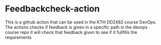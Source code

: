 # Feedbackcheck-action
This is a github action that can be used in the KTH DD2482 course DevOps. The actions checks if feedback is given in a specific path in the devops course repo it will check that feedback given to see if it fullfills the requirements
